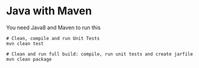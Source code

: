 # Java with Maven

You need Java8 and Maven to run this

```
# Clean, compile and run Unit Tests
mvn clean test

# Clean and run full build: compile, run unit tests and create jarfile
mvn clean package

```
